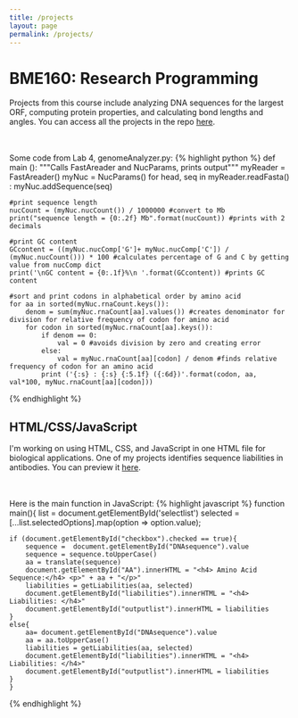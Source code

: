```yaml
---
title: /projects
layout: page
permalink: /projects/
---
```


# BME160: Research Programming

Projects from this course include analyzing DNA sequences for the largest ORF, computing protein properties, and calculating bond lengths and angles. You can access all the projects in the repo [here](https://github.com/gracejacobson/UCSC_BME160/).

<br /><br />Some code from Lab 4, genomeAnalyzer.py:
{% highlight python %}
def main ():
    """Calls FastAreader and NucParams, prints output"""
    myReader = FastAreader()
    myNuc = NucParams()
    for head, seq in myReader.readFasta() :
        myNuc.addSequence(seq)
    
    #print sequence length
    nucCount = (myNuc.nucCount()) / 1000000 #convert to Mb
    print("sequence length = {0:.2f} Mb".format(nucCount)) #prints with 2 decimals
    
    #print GC content
    GCcontent = ((myNuc.nucComp['G']+ myNuc.nucComp['C']) / (myNuc.nucCount())) * 100 #calculates percentage of G and C by getting value from nucComp dict
    print('\nGC content = {0:.1f}%\n '.format(GCcontent)) #prints GC content
     
    #sort and print codons in alphabetical order by amino acid
    for aa in sorted(myNuc.rnaCount.keys()):
        denom = sum(myNuc.rnaCount[aa].values()) #creates denominator for division for relative frequency of codon for amino acid
        for codon in sorted(myNuc.rnaCount[aa].keys()):
            if denom == 0:
                val = 0 #avoids division by zero and creating error
            else:
                val = myNuc.rnaCount[aa][codon] / denom #finds relative frequency of codon for an amino acid
            print ('{:s} : {:s} {:5.1f} ({:6d})'.format(codon, aa, val*100, myNuc.rnaCount[aa][codon]))
{% endhighlight %}

## HTML/CSS/JavaScript

I'm working on using HTML, CSS, and JavaScript in one HTML file for biological applications. One of my projects identifies sequence liabilities in antibodies. You can preview it [here](http://htmlpreview.github.io/?https://github.com/gracejacobson/HTML-CSS-Java/blob/main/AbLiabilities.html).

<br /><br />Here is the main function in JavaScript:
{% highlight javascript %}
function main(){
    list = document.getElementById('selectlist')
    selected = [...list.selectedOptions].map(option => option.value);

    if (document.getElementById("checkbox").checked == true){
        sequence =  document.getElementById("DNAsequence").value
        sequence = sequence.toUpperCase()
        aa = translate(sequence)
        document.getElementById("AA").innerHTML = "<h4> Amino Acid Sequence:</h4> <p>" + aa + "</p>"
        liabilities = getLiabilities(aa, selected)
        document.getElementById("liabilities").innerHTML = "<h4> Liabilities: </h4>"
        document.getElementById("outputlist").innerHTML = liabilities  
    }
    else{
        aa= document.getElementById("DNAsequence").value
        aa = aa.toUpperCase()
        liabilities = getLiabilities(aa, selected)
        document.getElementById("liabilities").innerHTML = "<h4> Liabilities: </h4>"
        document.getElementById("outputlist").innerHTML = liabilities
    }
    }
{% endhighlight %}

